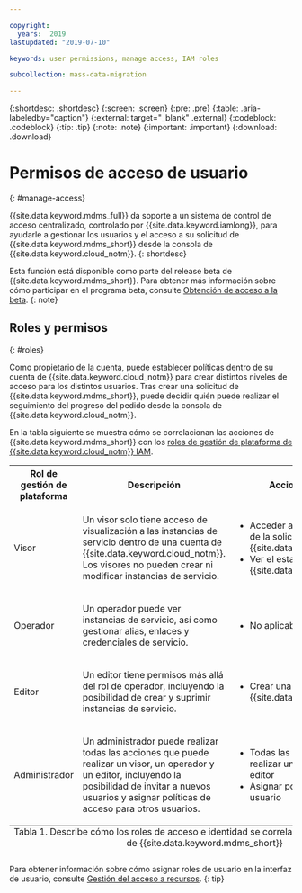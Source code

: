 ```yaml
---

copyright:
  years:  2019
lastupdated: "2019-07-10"

keywords: user permissions, manage access, IAM roles

subcollection: mass-data-migration

---
```


{:shortdesc: .shortdesc}
{:screen: .screen}
{:pre: .pre}
{:table: .aria-labeledby="caption"}
{:external: target="_blank" .external}
{:codeblock: .codeblock}
{:tip: .tip}
{:note: .note}
{:important: .important}
{:download: .download}

# Permisos de acceso de usuario
{: #manage-access}

{{site.data.keyword.mdms_full}} da soporte a un sistema de control de acceso centralizado, controlado por
{{site.data.keyword.iamlong}}, para ayudarle a gestionar los usuarios y el acceso a su solicitud de
{{site.data.keyword.mdms_short}} desde la consola de {{site.data.keyword.cloud_notm}}.
{: shortdesc}

Esta función está disponible como parte del release beta de {{site.data.keyword.mdms_short}}. Para obtener más información sobre cómo participar en el programa beta, consulte [Obtención de acceso a la beta](/docs/infrastructure/mass-data-migration?topic=mass-data-migration-releases#beta).
{: note}

## Roles y permisos
{: #roles}

Como propietario de la cuenta, puede establecer políticas dentro de su cuenta de
{{site.data.keyword.cloud_notm}} para crear distintos niveles de acceso para los distintos usuarios. Tras crear una solicitud de
{{site.data.keyword.mdms_short}}, puede decidir quién puede realizar el seguimiento del progreso del pedido desde la consola de
{{site.data.keyword.cloud_notm}}.

En la tabla siguiente se muestra cómo se correlacionan las acciones de {{site.data.keyword.mdms_short}} con los
[roles de gestión de plataforma de {{site.data.keyword.cloud_notm}} IAM](/docs/iam?topic=iam-userroles#iamusermanrol). 

<table>
  <col width="20%">
  <col width="40%">
  <col width="40%">
  <tr>
    <th>Rol de gestión de plataforma</th>
    <th>Descripción</th>
    <th>Acciones de ejemplo</th>
  </tr>
  <tr>
    <td><p>Visor</p></td>
    <td><p>Un visor solo tiene acceso de visualización a las instancias de servicio dentro de una cuenta de
{{site.data.keyword.cloud_notm}}. Los visores no pueden crear ni modificar instancias de servicio.</p></td>
    <td>
      <p>
        <ul>
          <li>Acceder a la página de detalles de la solicitud de {{site.data.keyword.mdms_short}}</li>
          <li>Ver el estado de un pedido de {{site.data.keyword.mdms_short}}</li>
        </ul>
      </p>
    </td>
  </tr>
  <tr>
    <td><p>Operador</p></td>
    <td><p>Un operador puede ver instancias de servicio, así como gestionar alias, enlaces y credenciales de servicio.</p></td>
    <td>
      <p>
        <ul>
          <li>No aplicable</li>
        </ul>
      </p>
    </td>
  </tr>
  <tr>
    <td><p>Editor</p></td>
    <td><p>Un editor tiene permisos más allá del rol de operador, incluyendo la posibilidad de crear y suprimir instancias de servicio.</p></td>
    <td>
      <p>
        <ul>
          <li>Crear una solicitud de {{site.data.keyword.mdms_short}}.</li>
        </ul>
      </p>
    </td>
  </tr>
  <tr>
    <td><p>Administrador</p></td>
    <td><p>Un administrador puede realizar todas las acciones que puede realizar un visor, un operador y un editor, incluyendo la posibilidad de invitar a nuevos usuarios y asignar políticas de acceso para otros usuarios.</p></td>
    <td>
      <p>
        <ul>
          <li>Todas las acciones que puede realizar un visor, un operador y un editor</li>
          <li>Asignar políticas de acceso de usuario</li>
        </ul>
      </p>
    </td>
  </tr>
  <caption style="caption-side:bottom;">Tabla 1. Describe cómo los roles de acceso e identidad se correlacionan con los permisos de {{site.data.keyword.mdms_short}}</caption>
</table>

Para obtener información sobre cómo asignar roles de usuario en la interfaz de usuario, consulte
[Gestión del acceso a recursos](/docs/iam?topic=iam-iammanidaccser#iammanidaccser).
{: tip}



